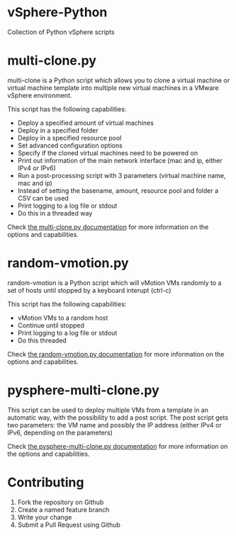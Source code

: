 vSphere-Python
==============

Collection of Python vSphere scripts

# multi-clone.py #
multi-clone is a Python script which allows you to clone a virtual machine or virtual machine template into multiple new virtual machines in a VMware vSphere environment. 

This script has the following capabilities:
* Deploy a specified amount of virtual machines
* Deploy in a specified folder
* Deploy in a specified resource pool
* Set advanced configuration options
* Specify if the cloned virtual machines need to be powered on
* Print out information of the main network interface (mac and ip, either IPv4 or IPv6)
* Run a post-processing script with 3 parameters (virtual machine name, mac and ip)
* Instead of setting the basename, amount, resource pool and folder a CSV can be used
* Print logging to a log file or stdout
* Do this in a threaded way

Check [the multi-clone.py documentation](https://github.com/pdellaert/vSphere-Python/blob/master/docs/multi-clone.md) for more information on the options and capabilities.

# random-vmotion.py #
random-vmotion is a Python script which will vMotion VMs randomly to a set of hosts until stopped by a keyboard interupt (ctrl-c)

This script has the following capabilities:
* vMotion VMs to a random host
* Continue until stopped
* Print logging to a log file or stdout
* Do this threaded

Check [the random-vmotion.py documentation](https://github.com/pdellaert/vSphere-Python/blob/master/docs/random-vmotion.md) for more information on the options and capabilities.

# pysphere-multi-clone.py #
This script can be used to deploy multiple VMs from a template in an automatic way, with the possibility to add a post script. The post script gets two parameters: the VM name and possibly the IP address (either IPv4 or IPv6, depending on the parameters)

Check [the pysphere-multi-clone.py documentation](https://github.com/pdellaert/vSphere-Python/blob/master/docs/pysphere-multi-clone.md) for more information on the options and capabilities.

Contributing
============
1. Fork the repository on Github
2. Create a named feature branch
3. Write your change
5. Submit a Pull Request using Github
